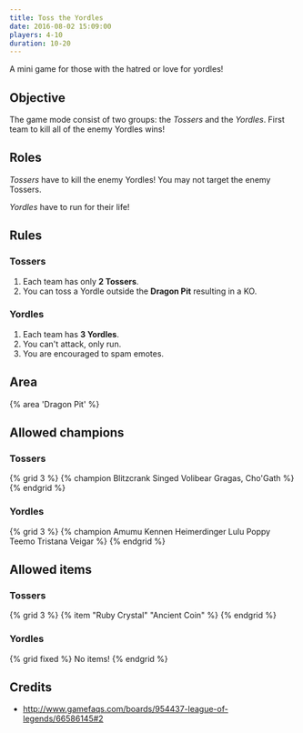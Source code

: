 ```yaml
---
title: Toss the Yordles
date: 2016-08-02 15:09:00
players: 4-10
duration: 10-20
---
```


A mini game for those with the hatred or love for yordles!

<!-- more -->

## Objective

The game mode consist of two groups: the *Tossers* and the *Yordles*. First team to kill all of the enemy Yordles wins!

## Roles

*Tossers* have to kill the enemy Yordles! You may not target the enemy Tossers.

*Yordles* have to run for their life!

## Rules

### Tossers

1. Each team has only **2 Tossers**.
2. You can toss a Yordle outside the **Dragon Pit** resulting in a KO.

### Yordles

1. Each team has **3 Yordles**.
2. You can't attack, only run.
3. You are encouraged to spam emotes.

## Area

{% area 'Dragon Pit' %}

## Allowed champions

### Tossers

{% grid 3 %}
{% champion Blitzcrank Singed Volibear Gragas, Cho'Gath %}
{% endgrid %}

### Yordles

{% grid 3 %}
{% champion Amumu Kennen Heimerdinger Lulu Poppy Teemo Tristana Veigar %}
{% endgrid %}

## Allowed items

### Tossers

{% grid 3 %}
{% item "Ruby Crystal" "Ancient Coin"  %}
{% endgrid %}

### Yordles

{% grid fixed %}
No items!
{% endgrid %}

## Credits

- http://www.gamefaqs.com/boards/954437-league-of-legends/66586145#2
